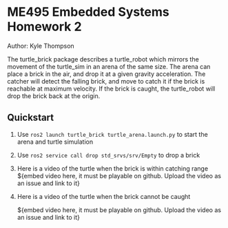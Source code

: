 # ME495 Embedded Systems Homework 2
Author: Kyle Thompson

The turtle_brick package describes a turtle_robot which mirrors the movement of the turtle_sim in an arena of the same size. The arena can place a brick in the air, and drop it at a given gravity acceleration. The catcher will detect the falling brick, and move to catch it if the brick is reachable at maximum velocity. If the brick is caught, the turtle_robot will drop the brick back at the origin. 

## Quickstart
1. Use `ros2 launch turtle_brick turtle_arena.launch.py` to start the arena and turtle simulation
2. Use `ros2 service call drop std_srvs/srv/Empty` to drop a brick
3. Here is a video of the turtle when the brick is within catching range
   ${embed video here, it must be playable on github. Upload the video as an issue and link to it}

4. Here is a video of the turtle when the brick cannot be caught

   ${embed video here, it must be playable on github. Upload the video as an issue and link to it}